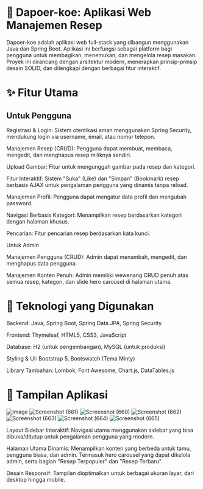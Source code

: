 # 🍳 Dapoer-koe: Aplikasi Web Manajemen Resep
Dapoer-koe adalah aplikasi web full-stack yang dibangun menggunakan Java dan Spring Boot. Aplikasi ini berfungsi sebagai platform bagi pengguna untuk membagikan, menemukan, dan mengelola resep masakan. Proyek ini dirancang dengan arsitektur modern, menerapkan prinsip-prinsip desain SOLID, dan dilengkapi dengan berbagai fitur interaktif.

# ✨ Fitur Utama
## Untuk Pengguna
Registrasi & Login: Sistem otentikasi aman menggunakan Spring Security, mendukung login via username, email, atau nomor telepon.

Manajemen Resep (CRUD): Pengguna dapat membuat, membaca, mengedit, dan menghapus resep miliknya sendiri.

Upload Gambar: Fitur untuk mengunggah gambar pada resep dan kategori.

Fitur Interaktif: Sistem "Suka" (Like) dan "Simpan" (Bookmark) resep berbasis AJAX untuk pengalaman pengguna yang dinamis tanpa reload.

Manajemen Profil: Pengguna dapat mengatur data profil dan mengubah password.

Navigasi Berbasis Kategori: Menampilkan resep berdasarkan kategori dengan halaman khusus.

Pencarian: Fitur pencarian resep berdasarkan kata kunci.

Untuk Admin

Manajemen Pengguna (CRUD): Admin dapat menambah, mengedit, dan menghapus data pengguna.

Manajemen Konten Penuh: Admin memiliki wewenang CRUD penuh atas semua resep, kategori, dan slide hero carousel di halaman utama.

# 🚀 Teknologi yang Digunakan
Backend: Java, Spring Boot, Spring Data JPA, Spring Security

Frontend: Thymeleaf, HTML5, CSS3, JavaScript

Database: H2 (untuk pengembangan), MySQL (untuk produksi)

Styling & UI: Bootstrap 5, Bootswatch (Tema Minty)

Library Tambahan: Lombok, Font Awesome, Chart.js, DataTables.js

# 🎨 Tampilan Aplikasi

![image](https://github.com/user-attachments/assets/f64b0d75-def2-4e69-a18b-4a149f9a7650)
![Screenshot (661)](https://github.com/user-attachments/assets/2168720f-87be-46af-b927-2f4e342ebbd4)
![Screenshot (660)](https://github.com/user-attachments/assets/6905405e-d1e2-436e-b5e5-5d2d98607e69)
![Screenshot (662)](https://github.com/user-attachments/assets/05d117a8-ae5b-42e3-a0f4-72e8f700eedf)
![Screenshot (663)](https://github.com/user-attachments/assets/8d3944fd-4a77-48e2-8039-5e0bc90292f7)
![Screenshot (664)](https://github.com/user-attachments/assets/20d8e387-3911-47b4-8ff2-26193b7453c0)
![Screenshot (665)](https://github.com/user-attachments/assets/2ea06f2c-81c0-442f-9cdd-9d9432dd9e1d)

Layout Sidebar Interaktif: Navigasi utama menggunakan sidebar yang bisa dibuka/ditutup untuk pengalaman pengguna yang modern.

Halaman Utama Dinamis: Menampilkan konten yang berbeda untuk tamu, pengguna biasa, dan admin. Termasuk hero carousel yang dapat dikelola admin, serta bagian "Resep Terpopuler" dan "Resep Terbaru".

Desain Responsif: Tampilan dioptimalkan untuk berbagai ukuran layar, dari desktop hingga mobile.
